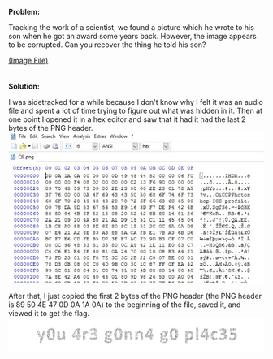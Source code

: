 <b>Problem:</b>

Tracking the work of a scientist, we found a picture which he wrote to his son when he got an award some years back.
However, the image appears to be corrupted. Can you recover the thing he told his son?

<a href="https://github.com/indraniljana/H4CKN1T_writeup_2016/blob/master/Best-Wishes/Q9.png">(Image File)</a>
<br><br><br>
<b>Solution:</b>

I was sidetracked for a while because I don't know why I felt it was an audio file and spent a lot of time trying to figure out what
was hidden in it.
Then at one point I opened it in a hex editor and saw that it had it had the last 2 bytes of the PNG header.<br>
<img src="https://github.com/indraniljana/H4CKN1T_writeup_2016/blob/master/Best-Wishes/q9.JPG" />

After that, I just copied the first 2 bytes of the PNG header (the PNG header is 89 50 4E 47 0D 0A 1A 0A) to the beginning of the file, saved it, and viewed it to get the flag.
<img src="https://github.com/indraniljana/H4CKN1T_writeup_2016/blob/master/Best-Wishes/Q92.png" />
